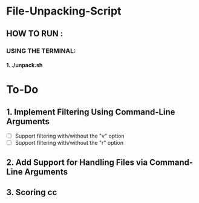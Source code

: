 # File-Unpacking-Script

## HOW TO RUN :
 
### USING THE TERMINAL:
#### 1. ./unpack.sh 

# To-Do

## 1. Implement Filtering Using Command-Line Arguments
- [ ] Support filtering with/without the "v" option
- [ ] Support filtering with/without the "r" option

## 2. Add Support for Handling Files via Command-Line Arguments

## 3. Scoring cc 